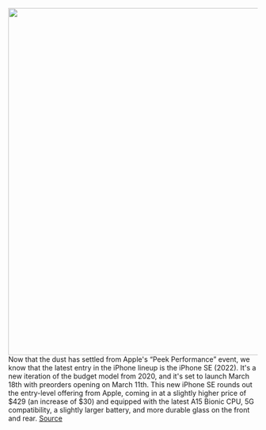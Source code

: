 <img src='https://cdn.vox-cdn.com/thumbor/Uvk5YIaYtrPpjCSybBrELUmEv3w=/0x0:2040x1360/1200x800/filters:focal(857x517:1183x843)/cdn.vox-cdn.com/uploads/chorus_image/image/70596591/iphone_se_2022_horizontal.0.jpg' width='700px' /><br/>
Now that the dust has settled from Apple's “Peek Performance” event, we know that the latest entry in the iPhone lineup is the iPhone SE (2022). It's a new iteration of the budget model from 2020, and it's set to launch March 18th with preorders opening on March 11th. This new iPhone SE rounds out the entry-level offering from Apple, coming in at a slightly higher price of $429 (an increase of $30) and equipped with the latest A15 Bionic CPU, 5G compatibility, a slightly larger battery, and more durable glass on the front and rear.
<a href='https://www.theverge.com/22966973/apple-iphone-se-2022-vs-iphone-13-comparison'> Source <a/>